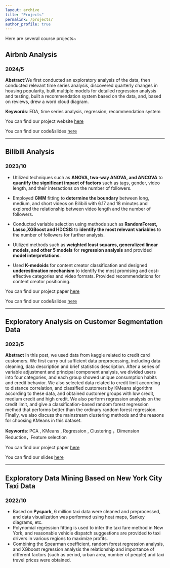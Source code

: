 ```yaml
---
layout: archive
title: "Projects"
permalink: /projects/
author_profile: true
---
```


Here are several course projects~



## Airbnb Analysis
### 2024/5

**Abstract**:We first conducted an exploratory analysis of the data, then conducted relevant time series analysis, discovered quarterly changes in housing popularity, built multiple models for detailed regression analysis and testing, built a recommendation system based on the data, and, based on reviews, drew a word cloud diagram.


**Keywords**: EDA, time series analysis, regression, recommendation system

You can find our project website [here](https://yuewu0301.github.io/Airbnb_analysis/)


You can find our code&slides [here](https://github.com/YueWu0301/Airbnb_analysis)


-----

## Bilibili Analysis
### 2023/10
- Utilized techniques such as **ANOVA, two-way ANOVA, and ANCOVA** to **quantify the significant impact of factors** such as tags, gender, video length, and their interactions on the number of followers.

- Employed **GMM** fitting to **determine the boundary** between long, medium, and short videos on Bilibili with 6.17 and 18 minutes and explored the relationship between video length and the number of followers.

- Conducted variable selection using methods such as **RandomForest, Lasso,XGBoost and HDCSIS** to **identify the most relevant variables** to the number of followers for further analysis.

- Utilized methods such as **weighted least squares,  generalized linear models, and other 5 models** for **regression analysis** and provided **model interpretations**.

- Used **K-medoids** for content creator classification and designed **underestimation mechanism** to identify the most promising and cost-effective categories and video formats. Provided recommendations for content creator positioning.

You can find our project paper [here](../assets/bilibili_analysis.pdf)


You can find our code&slides [here](https://github.com/YueWu0301/Bilibili_analysis)


-----


## Exploratory Analysis on Customer Segmentation Data
### 2023/5
**Abstract**
In this post, we used data from kaggle related to credit card customers. We first carry out suﬀicient data
preprocessing, including data cleaning, data description and brief statistics description. After a series of variable adjustment and principal component analysis, we divided users into four categories, and each group showed
unique consumption habits and credit behavior. We also selected data related to credit limit according to distance
correlation, and classified customers by KMeans algorithm according to these data, and obtained customer groups
with low credit, medium credit and high credit. We also perform regression analysis on the credit limit, and
give a classification-based random forest regression method that performs better than the ordinary random forest
regression. Finally, we also discuss the mainstream clustering methods and the reasons for choosing KMeans in
this dataset.


**Keywords**: PCA , KMeans , Regression , Clustering ，Dimension Reduction，Feature selection

You can find our project paper [here](../assets/customer_analysis.pdf)


You can find our slides [here](../assets/customer_analysis.ppt)



---
## Exploratory Data Mining Based on New York City Taxi Data 
### 2022/10
- Based on **Pyspark**, 6 million taxi data were cleaned and preprocessed, and data visualization was performed using heat maps, Sankey diagrams, etc.
- Polynomial regression fitting is used to infer the taxi fare method in New York, and reasonable vehicle
dispatch suggestions are provided to taxi drivers in various regions to maximize profits.
- Combining the Spearman coefficient, random forest regression analysis, and XGboost regression analysis the relationship and importance of different factors (such as period, urban area, number of people) and
taxi travel prices were obtained.



<!-- {% if site.author.googlescholar %}
  <div class="wordwrap">You can also find my articles on <a href="{{site.author.googlescholar}}">my Google Scholar profile</a>.</div>
{% endif %}

{% include base_path %}

{% for post in site.publications reversed %}
  {% include archive-single.html %}
{% endfor %} -->
